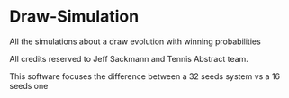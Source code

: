 # Draw-Simulation
All the simulations about a draw evolution with winning probabilities

All credits reserved to Jeff Sackmann and Tennis Abstract team. 

This software focuses the difference between a 32 seeds system vs a 16 seeds one
